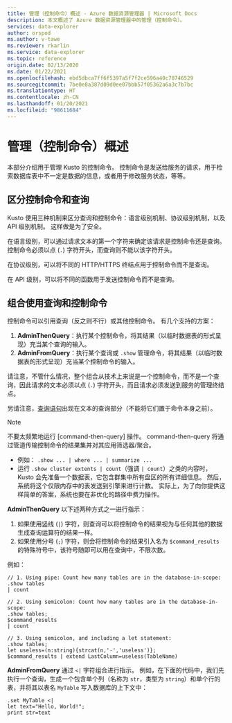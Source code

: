 ```yaml
---
title: 管理（控制命令）概述 - Azure 数据资源管理器 | Microsoft Docs
description: 本文概述了 Azure 数据资源管理器中的管理（控制命令）。
services: data-explorer
author: orspod
ms.author: v-tawe
ms.reviewer: rkarlin
ms.service: data-explorer
ms.topic: reference
origin.date: 02/13/2020
ms.date: 01/22/2021
ms.openlocfilehash: ebd5dbca7ff6f5397a5f7f2ce596a40c78746529
ms.sourcegitcommit: 7be0e8a387d09d0ee07bbb57f05362a6a3c7b7bc
ms.translationtype: HT
ms.contentlocale: zh-CN
ms.lasthandoff: 01/20/2021
ms.locfileid: "98611684"
---
```

# <a name="management-control-commands-overview"></a>管理（控制命令）概述

本部分介绍用于管理 Kusto 的控制命令。
控制命令是发送给服务的请求，用于检索数据库表中不一定是数据的信息，或者用于修改服务状态，等等。

## <a name="differentiating-control-commands-from-queries"></a>区分控制命令和查询

Kusto 使用三种机制来区分查询和控制命令：语言级别机制、协议级别机制，以及 API 级别机制。 这样做是为了安全。

在语言级别，可以通过请求文本的第一个字符来确定该请求是控制命令还是查询。 控制命令必须以点 (`.`) 字符开头，而查询则不能以该字符开头。

在协议级别，可以将不同的 HTTP/HTTPS 终结点用于控制命令而不是查询。

在 API 级别，可以将不同的函数用于发送控制命令而不是查询。

## <a name="combining-queries-and-control-commands"></a>组合使用查询和控制命令

控制命令可以引用查询（反之则不行）或其他控制命令。
有几个支持的方案：

1. **AdminThenQuery**：执行某个控制命令，将其结果（以临时数据表的形式呈现）充当某个查询的输入。
2. **AdminFromQuery**：执行某个查询或 `.show` 管理命令，将其结果（以临时数据表的形式呈现）充当某个控制命令的输入。

请注意，不管什么情况，整个组合从技术上来说是一个控制命令，而不是一个查询，因此请求的文本必须以点 (`.`) 字符开头，而且请求必须发送到服务的管理终结点。

另请注意，[查询语句](../query/statements.md)出现在文本的查询部分（不能将它们置于命令本身之前）。

>[!NOTE]
> 不要太频繁地运行 [command-then-query] 操作。
> command-then-query 将通过管道传输控制命令的结果集并对其应用筛选器/聚合。
>  * 例如： `.show ... | where ... | summarize ...`
>   * 运行 `.show cluster extents | count`（强调 `| count`）之类的内容时，Kusto 会先准备一个数据表，它包含群集中所有盘区的所有详细信息。 然后，系统将这个仅限内存中的表发送到引擎来进行计数。 实际上，为了向你提供这样简单的答案，系统也要在非优化的路径中费力操作。


**AdminThenQuery** 以下述两种方式之一进行指示：

1. 如果使用竖线 (`|`) 字符，则查询可以将控制命令的结果视为与任何其他的数据生成查询运算符的结果一样。
2. 如果使用分号 (`;`) 字符，则会将控制命令的结果引入名为 `$command_results` 的特殊符号中，该符号随即可以用在查询中，不限次数。

例如：

```kusto
// 1. Using pipe: Count how many tables are in the database-in-scope:
.show tables
| count

// 2. Using semicolon: Count how many tables are in the database-in-scope:
.show tables;
$command_results
| count

// 3. Using semicolon, and including a let statement:
.show tables;
let useless=(n:string){strcat(n,'-','useless')};
$command_results | extend LastColumn=useless(TableName)
```

**AdminFromQuery** 通过 `<|` 字符组合进行指示。 例如，在下面的代码中，我们先执行一个查询，生成一个包含单个列（名称为 `str`，类型为 `string`）和单个行的表，并将其以表名 `MyTable` 写入数据库的上下文中：

```kusto
.set MyTable <|
let text="Hello, World!";
print str=text
```


